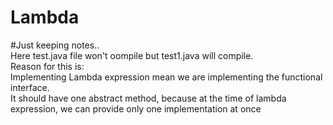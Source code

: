 # Lambda
#Just keeping notes..</br>
Here test.java file won't oompile but test1.java will compile.</br>
Reason for this is:</br>
Implementing Lambda expression mean we are implementing the functional interface.</br>
It should have one abstract method, because at the time of lambda expression, we can provide only one implementation at once
